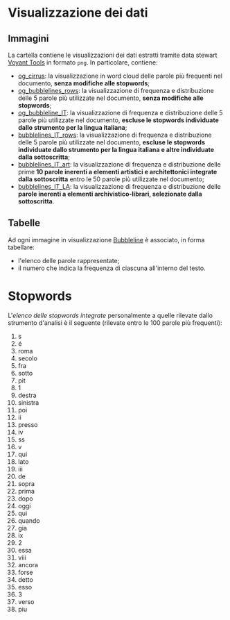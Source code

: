 # Visualizzazione dei dati

## Immagini

La cartella contiene le visualizzazioni dei dati estratti tramite data stewart [Voyant Tools](https://voyant-tools.org/) in formato `png`. In particolare, contiene:
  * [og_cirrus](https://github.com/ggdrll/esame/blob/main/docs/viz/og_cirrus.png): la visualizzazione in word cloud delle parole più frequenti nel documento, **senza modifiche alle stopwords**;
  * [og_bubblelines_rows](https://github.com/ggdrll/esame/blob/main/docs/viz/og_bubblelines_rows.png): la visualizzazione di frequenza e distribuzione delle 5 parole più utilizzate nel documento, **senza modifiche alle stopwords**;
  * [og_bubbleline_IT](https://github.com/ggdrll/esame/blob/main/docs/viz/og_bubblelines_IT.png): la visualizzazione di frequenza e distribuzione delle 5 parole più utilizzate nel documento, **escluse le stopwords individuate dallo strumento per la lingua italiana**;
  * [bubblelines_IT_rows](https://github.com/ggdrll/esame/blob/main/docs/viz/bubbleline_IT_rows.png): la visualizzazione di frequenza e distribuzione delle 5 parole più utilizzate nel documento, **escluse le stopwords individuate dallo strumento per la lingua italiana e altre individuate dalla sottoscritta**;
  * [bubblelines_IT_art](https://github.com/ggdrll/esame/blob/main/docs/viz/bubblelines_IT_art.png): la visualizzazione di frequenza e distribuzione delle prime **10 parole inerenti a elementi artistici e architettonici integrate dalla sottoscritta** entro le 50 parole più utilizzate nel documento;
  * [bubblelines_IT_LA](https://github.com/ggdrll/esame/blob/main/docs/viz/bubblelines_IT_AL.png): la visualizzazione di frequenza e distribuzione delle **parole inerenti a elementi archivistico-librari, selezionate dalla sottoscritta**.


## Tabelle

Ad ogni immagine in visualizzazione [Bubbleline](https://voyant-tools.org/docs/#!/guide/bubblelines) è associato, in forma tabellare:
* l'elenco delle parole rappresentate;
* il numero che indica la frequenza di ciascuna all'interno del testo.


# Stopwords

L'*elenco delle stopwords integrate* personalmente a quelle rilevate dallo strumento d'analisi è il seguente (rilevate entro le 100 parole più frequenti):
1) s
2) é
3) roma
4) secolo
5) fra
6) sotto
7) pit
8) 1
9) destra
10) sinistra
11) poi
12) ii
13) presso
14) iv
15) ss
16) v
17) qui
18) lato
19) iii
20) de
21) sopra
22) prima
23) dopo
24) oggi
25) qui
26) quando
27) gia
28) ix
29) 2
30) essa
31) viii
32) ancora
33) forse
34) detto
35) esso
36) 3
37) verso
38) piu

